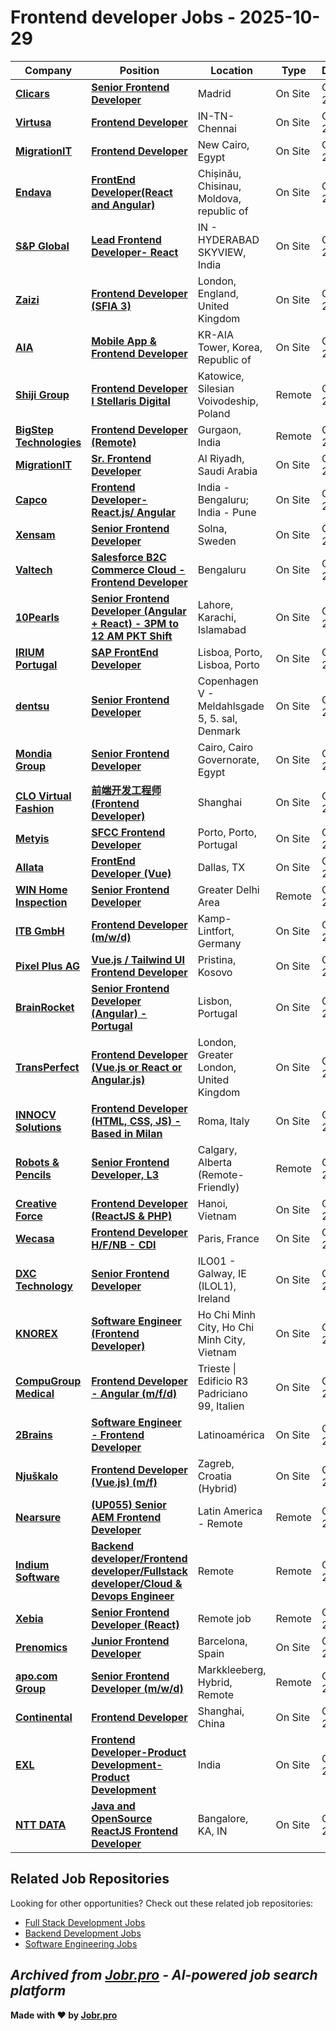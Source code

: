 # Frontend developer Jobs - 2025-10-29

| Company | Position | Location | Type | Date |
| ------- | -------- | -------- | ---- | ------ |
| **[Clicars](https://www.clicars.com/)** | **[Senior Frontend Developer](https://jobr.pro/job/31225998/senior-frontend-developer?utm_source=github&utm_medium=repo&utm_campaign=github-frontend-jobs)** | Madrid | On Site | Oct 29 |
| **[Virtusa](https://www.virtusa.com/)** | **[Frontend Developer](https://jobr.pro/job/31152289/frontend-developer?utm_source=github&utm_medium=repo&utm_campaign=github-frontend-jobs)** | IN-TN-Chennai | On Site | Oct 28 |
| **[MigrationIT](https://www.migrationit.com/)** | **[Frontend Developer](https://jobr.pro/job/31149474/frontend-developer?utm_source=github&utm_medium=repo&utm_campaign=github-frontend-jobs)** | New Cairo, Egypt | On Site | Oct 28 |
| **[Endava](https://www.endava.com)** | **[FrontEnd Developer(React and Angular)](https://jobr.pro/job/31209605/frontend-developerreact-and-angular?utm_source=github&utm_medium=repo&utm_campaign=github-frontend-jobs)** | Chișinău, Chisinau, Moldova, republic of | On Site | Oct 28 |
| **[S&P Global](https://www.spglobal.com/)** | **[Lead Frontend Developer- React](https://jobr.pro/job/31142189/lead-frontend-developer-react?utm_source=github&utm_medium=repo&utm_campaign=github-frontend-jobs)** | IN - HYDERABAD SKYVIEW, India | On Site | Oct 28 |
| **[Zaizi](https://www.zaizi.com/)** | **[Frontend Developer (SFIA 3)](https://jobr.pro/job/31129386/frontend-developer-sfia-3?utm_source=github&utm_medium=repo&utm_campaign=github-frontend-jobs)** | London, England, United Kingdom | On Site | Oct 28 |
| **[AIA](https://www.aia.com/)** | **[Mobile App & Frontend Developer](https://jobr.pro/job/31191747/mobile-app-frontend-developer?utm_source=github&utm_medium=repo&utm_campaign=github-frontend-jobs)** | KR-AIA Tower, Korea, Republic of | On Site | Oct 28 |
| **[Shiji Group](https://www.shijigroup.com/)** | **[Frontend Developer I Stellaris Digital](https://jobr.pro/job/31119073/frontend-developer-i-stellaris-digital?utm_source=github&utm_medium=repo&utm_campaign=github-frontend-jobs)** | Katowice, Silesian Voivodeship, Poland | Remote | Oct 27 |
| **[BigStep Technologies](https://bigsteptech.com/)** | **[Frontend Developer (Remote)](https://jobr.pro/job/31069295/frontend-developer-remote?utm_source=github&utm_medium=repo&utm_campaign=github-frontend-jobs)** | Gurgaon, India | Remote | Oct 27 |
| **[MigrationIT](https://www.migrationit.com/)** | **[Sr. Frontend Developer](https://jobr.pro/job/31063649/sr-frontend-developer?utm_source=github&utm_medium=repo&utm_campaign=github-frontend-jobs)** | Al Riyadh, Saudi Arabia | On Site | Oct 27 |
| **[Capco](https://www.capco.com/)** | **[Frontend Developer- React.js/ Angular](https://jobr.pro/job/31103188/frontend-developer-reactjs-angular?utm_source=github&utm_medium=repo&utm_campaign=github-frontend-jobs)** | India - Bengaluru; India - Pune | On Site | Oct 27 |
| **[Xensam](https://www.xensam.com/)** | **[Senior Frontend Developer](https://jobr.pro/job/31058575/senior-frontend-developer?utm_source=github&utm_medium=repo&utm_campaign=github-frontend-jobs)** | Solna, Sweden | On Site | Oct 27 |
| **[Valtech](https://www.valtech.com/)** | **[Salesforce B2C Commerce Cloud - Frontend Developer](https://jobr.pro/job/31045890/salesforce-b2c-commerce-cloud-frontend-developer?utm_source=github&utm_medium=repo&utm_campaign=github-frontend-jobs)** | Bengaluru | On Site | Oct 27 |
| **[10Pearls](https://10pearls.com/)** | **[Senior Frontend Developer (Angular + React) - 3PM to 12 AM PKT Shift](https://jobr.pro/job/31068321/senior-frontend-developer-angular-react-3pm-to-12-am-pkt-shift?utm_source=github&utm_medium=repo&utm_campaign=github-frontend-jobs)** | Lahore, Karachi, Islamabad | On Site | Oct 27 |
| **[IRIUM Portugal](https://www.irium.pt/)** | **[SAP FrontEnd Developer](https://jobr.pro/job/31072721/sap-frontend-developer?utm_source=github&utm_medium=repo&utm_campaign=github-frontend-jobs)** | Lisboa, Porto, Lisboa, Porto | On Site | Oct 27 |
| **[dentsu](https://www.dentsu.com/)** | **[Senior Frontend Developer](https://jobr.pro/job/31097593/senior-frontend-developer?utm_source=github&utm_medium=repo&utm_campaign=github-frontend-jobs)** | Copenhagen V - Meldahlsgade 5, 5. sal, Denmark | On Site | Oct 27 |
| **[Mondia Group](https://mondia.com/)** | **[Senior Frontend Developer](https://jobr.pro/job/31064159/senior-frontend-developer?utm_source=github&utm_medium=repo&utm_campaign=github-frontend-jobs)** | Cairo, Cairo Governorate, Egypt | On Site | Oct 26 |
| **[CLO Virtual Fashion](https://www.clovirtualfashion.com/)** | **[前端开发工程师 (Frontend Developer)](https://jobr.pro/job/31045590/-frontend-developer?utm_source=github&utm_medium=repo&utm_campaign=github-frontend-jobs)** | Shanghai | On Site | Oct 26 |
| **[Metyis](https://metyis.com/)** | **[SFCC Frontend Developer](https://jobr.pro/job/31044567/sfcc-frontend-developer?utm_source=github&utm_medium=repo&utm_campaign=github-frontend-jobs)** | Porto, Porto, Portugal | On Site | Oct 26 |
| **[Allata](https://www.allata.com/)** | **[FrontEnd Developer (Vue)](https://jobr.pro/job/30990974/frontend-developer-vue?utm_source=github&utm_medium=repo&utm_campaign=github-frontend-jobs)** | Dallas, TX | On Site | Oct 24 |
| **[WIN Home Inspection](https://wini.com/)** | **[Senior Frontend Developer](https://jobr.pro/job/30991224/senior-frontend-developer?utm_source=github&utm_medium=repo&utm_campaign=github-frontend-jobs)** | Greater Delhi Area | Remote | Oct 24 |
| **[ITB GmbH](https://www.itb-pim.de/home)** | **[Frontend Developer (m/w/d)](https://jobr.pro/job/31000410/frontend-developer-mwd?utm_source=github&utm_medium=repo&utm_campaign=github-frontend-jobs)** | Kamp-Lintfort, Germany | On Site | Oct 24 |
| **[Pixel Plus AG](https://pixel-plus.ch)** | **[Vue.js / Tailwind UI Frontend Developer](https://jobr.pro/job/30939789/vuejs-tailwind-ui-frontend-developer?utm_source=github&utm_medium=repo&utm_campaign=github-frontend-jobs)** | Pristina, Kosovo | On Site | Oct 24 |
| **[BrainRocket](https://www.brainrocket.com/)** | **[Senior Frontend Developer (Angular) - Portugal](https://jobr.pro/job/30984523/senior-frontend-developer-angular-portugal?utm_source=github&utm_medium=repo&utm_campaign=github-frontend-jobs)** | Lisbon, Portugal | On Site | Oct 24 |
| **[TransPerfect](https://www.transperfect.com/)** | **[Frontend Developer (Vue.js or React or Angular.js)](https://jobr.pro/job/30985837/frontend-developer-vuejs-or-react-or-angularjs?utm_source=github&utm_medium=repo&utm_campaign=github-frontend-jobs)** | London, Greater London, United Kingdom | On Site | Oct 24 |
| **[INNOCV Solutions](https://www.innocv.com)** | **[Frontend Developer (HTML, CSS, JS) - Based in Milan](https://jobr.pro/job/30933781/frontend-developer-html-css-js-based-in-milan?utm_source=github&utm_medium=repo&utm_campaign=github-frontend-jobs)** | Roma, Italy | On Site | Oct 23 |
| **[Robots & Pencils](https://robotsandpencils.com/)** | **[Senior Frontend Developer, L3](https://jobr.pro/job/30897276/senior-frontend-developer-l3?utm_source=github&utm_medium=repo&utm_campaign=github-frontend-jobs)** | Calgary, Alberta (Remote-Friendly) | Remote | Oct 23 |
| **[Creative Force](https://www.creativeforce.io/)** | **[Frontend Developer (ReactJS & PHP)](https://jobr.pro/job/30912746/frontend-developer-reactjs-php?utm_source=github&utm_medium=repo&utm_campaign=github-frontend-jobs)** | Hanoi, Vietnam | On Site | Oct 23 |
| **[Wecasa](https://www.wecasa.fr/)** | **[Frontend Developer H/F/NB - CDI](https://jobr.pro/job/30850779/frontend-developer-hfnb-cdi?utm_source=github&utm_medium=repo&utm_campaign=github-frontend-jobs)** | Paris, France | On Site | Oct 23 |
| **[DXC Technology](https://dxc.com/)** | **[Senior Frontend Developer](https://jobr.pro/job/30887244/senior-frontend-developer?utm_source=github&utm_medium=repo&utm_campaign=github-frontend-jobs)** | ILO01 - Galway, IE (ILOL1), Ireland | On Site | Oct 23 |
| **[KNOREX](https://www.knorex.com/)** | **[Software Engineer (Frontend Developer)](https://jobr.pro/job/30853004/software-engineer-frontend-developer?utm_source=github&utm_medium=repo&utm_campaign=github-frontend-jobs)** | Ho Chi Minh City, Ho Chi Minh City, Vietnam | On Site | Oct 23 |
| **[CompuGroup Medical](https://www.cgm.com/)** | **[Frontend Developer - Angular (m/f/d)](https://jobr.pro/job/30888184/frontend-developer-angular-mfd?utm_source=github&utm_medium=repo&utm_campaign=github-frontend-jobs)** | Trieste \| Edificio R3 Padriciano 99, Italien | On Site | Oct 23 |
| **[2Brains](https://2brains.lat/)** | **[Software Engineer - Frontend Developer](https://jobr.pro/job/30808746/software-engineer-frontend-developer?utm_source=github&utm_medium=repo&utm_campaign=github-frontend-jobs)** | Latinoamérica | On Site | Oct 22 |
| **[Njuškalo](https://www.njuskalo.hr/)** | **[Frontend Developer (Vue.js) (m/f)](https://jobr.pro/job/30785573/frontend-developer-vuejs-mf?utm_source=github&utm_medium=repo&utm_campaign=github-frontend-jobs)** | Zagreb, Croatia (Hybrid) | On Site | Oct 22 |
| **[Nearsure](https://www.nearsure.com/)** | **[(UP055) Senior AEM Frontend Developer](https://jobr.pro/job/30810654/up055-senior-aem-frontend-developer?utm_source=github&utm_medium=repo&utm_campaign=github-frontend-jobs)** | Latin America - Remote | Remote | Oct 22 |
| **[Indium Software](https://www.indiumsoftware.com/)** | **[Backend developer/Frontend developer/Fullstack developer/Cloud & Devops Engineer](https://jobr.pro/job/30762179/backend-developerfrontend-developerfullstack-developercloud-devops-engineer?utm_source=github&utm_medium=repo&utm_campaign=github-frontend-jobs)** | Remote | Remote | Oct 22 |
| **[Xebia](https://xebia.com/)** | **[Senior Frontend Developer (React)](https://jobr.pro/job/30807278/senior-frontend-developer-react?utm_source=github&utm_medium=repo&utm_campaign=github-frontend-jobs)** | Remote job | Remote | Oct 22 |
| **[Prenomics](https://prenomics.com)** | **[Junior Frontend Developer](https://jobr.pro/job/30824348/junior-frontend-developer?utm_source=github&utm_medium=repo&utm_campaign=github-frontend-jobs)** | Barcelona, Spain | On Site | Oct 22 |
| **[apo.com Group](https://group-apo.com/)** | **[Senior Frontend Developer (m/w/d)](https://jobr.pro/job/30743088/senior-frontend-developer-mwd?utm_source=github&utm_medium=repo&utm_campaign=github-frontend-jobs)** | Markkleeberg, Hybrid, Remote | Remote | Oct 22 |
| **[Continental](https://www.continental.com)** | **[Frontend Developer](https://jobr.pro/job/30825010/frontend-developer?utm_source=github&utm_medium=repo&utm_campaign=github-frontend-jobs)** | Shanghai, China | On Site | Oct 22 |
| **[EXL](https://www.exlservice.com/)** | **[Frontend Developer-Product Development-Product Development](https://jobr.pro/job/30754044/frontend-developer-product-development-product-development?utm_source=github&utm_medium=repo&utm_campaign=github-frontend-jobs)** | India | On Site | Oct 22 |
| **[NTT DATA](https://nttdata.com)** | **[Java and OpenSource ReactJS Frontend Developer](https://jobr.pro/job/30739459/java-and-opensource-reactjs-frontend-developer?utm_source=github&utm_medium=repo&utm_campaign=github-frontend-jobs)** | Bangalore, KA, IN | On Site | Oct 22 |

## Related Job Repositories

Looking for other opportunities? Check out these related job repositories:

- [Full Stack Development Jobs](https://github.com/jobs-jobr-pro/Full-Stack-Development-Jobs)
- [Backend Development Jobs](https://github.com/jobs-jobr-pro/Backend-Development-Jobs)
- [Software Engineering Jobs](https://github.com/jobs-jobr-pro/Software-Engineering-Jobs)



*Archived from [Jobr.pro](https://jobr.pro?utm_source=github&utm_medium=repo&utm_campaign=github-frontend-jobs) - AI-powered job search platform*
---

**Made with ❤️ by [Jobr.pro](https://jobr.pro?utm_source=github&utm_medium=repo&utm_campaign=github-frontend-jobs)**